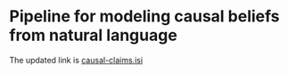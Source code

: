 # Pipeline for modeling causal beliefs from natural language

The updated link is [causal-claims.isi](https://causal-claims.isi.edu/)
